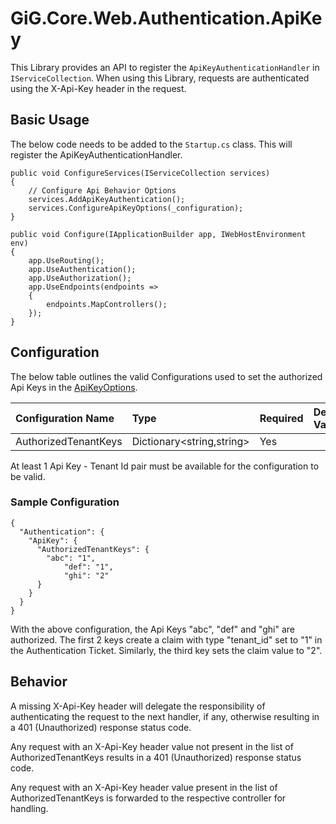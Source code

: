 # GiG.Core.Web.Authentication.ApiKey

This Library provides an API to register the `ApiKeyAuthenticationHandler` in `IServiceCollection`. When using this Library, requests are authenticated using the X-Api-Key header in the request.

## Basic Usage

The below code needs to be added to the `Startup.cs` class. This will register the ApiKeyAuthenticationHandler.

```chsarp
public void ConfigureServices(IServiceCollection services)
{
	// Configure Api Behavior Options
	services.AddApiKeyAuthentication();
	services.ConfigureApiKeyOptions(_configuration);
}

public void Configure(IApplicationBuilder app, IWebHostEnvironment env)
{
	app.UseRouting();
	app.UseAuthentication();
	app.UseAuthorization();
	app.UseEndpoints(endpoints =>
	{
		endpoints.MapControllers();
	});
}
```

## Configuration

The below table outlines the valid Configurations used to set the authorized Api Keys in the  [ApiKeyOptions](../src/GiG.Core.Web.Authentication.ApiKey.Abstractions/ApiKeyOptions.cs).

| Configuration Name    | Type                      | Required | Default Value |
|:----------------------|:--------------------------|:---------|:--------------|
| AuthorizedTenantKeys  | Dictionary<string,string> | Yes      | <null>        |

At least 1 Api Key - Tenant Id pair must be available for the configuration to be valid.

### Sample Configuration

```chsarp
{
  "Authentication": {
	"ApiKey": {
	  "AuthorizedTenantKeys": {
		"abc": "1",
			"def": "1",
			"ghi": "2"
	  }
	}
  }
}
```
With the above configuration, the Api Keys "abc", "def" and "ghi" are authorized. The first 2 keys create a claim with type "tenant_id" set to "1" in the Authentication Ticket. Similarly, the third key sets the claim value to "2". 

## Behavior

A missing X-Api-Key header will delegate the responsibility of authenticating the request to the next handler, if any, otherwise resulting in a 401 (Unauthorized) response status code. 

Any request with an X-Api-Key header value not present in the list of AuthorizedTenantKeys results in a 401 (Unauthorized) response status code.

Any request with an X-Api-Key header value present in the list of AuthorizedTenantKeys is forwarded to the respective controller for handling.